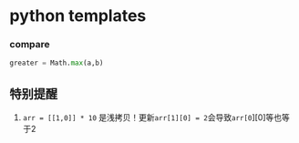 # python templates

### compare

```python
greater = Math.max(a,b)
```



## 特别提醒

1. `arr = [[1,0]] * 10` 是浅拷贝！更新`arr[1][0] = 2`会导致`arr[0`][0]等也等于2

